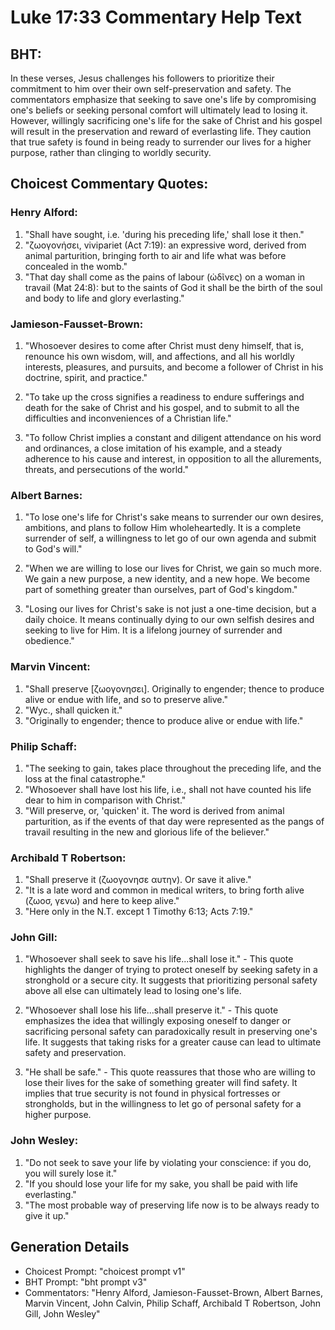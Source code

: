 # Luke 17:33 Commentary Help Text

## BHT:
In these verses, Jesus challenges his followers to prioritize their commitment to him over their own self-preservation and safety. The commentators emphasize that seeking to save one's life by compromising one's beliefs or seeking personal comfort will ultimately lead to losing it. However, willingly sacrificing one's life for the sake of Christ and his gospel will result in the preservation and reward of everlasting life. They caution that true safety is found in being ready to surrender our lives for a higher purpose, rather than clinging to worldly security.

## Choicest Commentary Quotes:
### Henry Alford:
1. "Shall have sought, i.e. 'during his preceding life,' shall lose it then."
2. "ζωογονήσει, vivipariet (Act 7:19): an expressive word, derived from animal parturition, bringing forth to air and life what was before concealed in the womb."
3. "That day shall come as the pains of labour (ὠδῖνες) on a woman in travail (Mat 24:8): but to the saints of God it shall be the birth of the soul and body to life and glory everlasting."

### Jamieson-Fausset-Brown:
1. "Whosoever desires to come after Christ must deny himself, that is, renounce his own wisdom, will, and affections, and all his worldly interests, pleasures, and pursuits, and become a follower of Christ in his doctrine, spirit, and practice."

2. "To take up the cross signifies a readiness to endure sufferings and death for the sake of Christ and his gospel, and to submit to all the difficulties and inconveniences of a Christian life."

3. "To follow Christ implies a constant and diligent attendance on his word and ordinances, a close imitation of his example, and a steady adherence to his cause and interest, in opposition to all the allurements, threats, and persecutions of the world."

### Albert Barnes:
1. "To lose one's life for Christ's sake means to surrender our own desires, ambitions, and plans to follow Him wholeheartedly. It is a complete surrender of self, a willingness to let go of our own agenda and submit to God's will."

2. "When we are willing to lose our lives for Christ, we gain so much more. We gain a new purpose, a new identity, and a new hope. We become part of something greater than ourselves, part of God's kingdom."

3. "Losing our lives for Christ's sake is not just a one-time decision, but a daily choice. It means continually dying to our own selfish desires and seeking to live for Him. It is a lifelong journey of surrender and obedience."

### Marvin Vincent:
1. "Shall preserve [ζωογονησει]. Originally to engender; thence to produce alive or endue with life, and so to preserve alive." 
2. "Wyc., shall quicken it." 
3. "Originally to engender; thence to produce alive or endue with life."

### Philip Schaff:
1. "The seeking to gain, takes place throughout the preceding life, and the loss at the final catastrophe."
2. "Whosoever shall have lost his life, i.e., shall not have counted his life dear to him in comparison with Christ."
3. "Will preserve, or, 'quicken' it. The word is derived from animal parturition, as if the events of that day were represented as the pangs of travail resulting in the new and glorious life of the believer."

### Archibald T Robertson:
1. "Shall preserve it (ζωογονησε αυτην). Or save it alive."
2. "It is a late word and common in medical writers, to bring forth alive (ζωοσ, γενω) and here to keep alive."
3. "Here only in the N.T. except 1 Timothy 6:13; Acts 7:19."

### John Gill:
1. "Whosoever shall seek to save his life...shall lose it." - This quote highlights the danger of trying to protect oneself by seeking safety in a stronghold or a secure city. It suggests that prioritizing personal safety above all else can ultimately lead to losing one's life.

2. "Whosoever shall lose his life...shall preserve it." - This quote emphasizes the idea that willingly exposing oneself to danger or sacrificing personal safety can paradoxically result in preserving one's life. It suggests that taking risks for a greater cause can lead to ultimate safety and preservation.

3. "He shall be safe." - This quote reassures that those who are willing to lose their lives for the sake of something greater will find safety. It implies that true security is not found in physical fortresses or strongholds, but in the willingness to let go of personal safety for a higher purpose.

### John Wesley:
1. "Do not seek to save your life by violating your conscience: if you do, you will surely lose it." 
2. "If you should lose your life for my sake, you shall be paid with life everlasting." 
3. "The most probable way of preserving life now is to be always ready to give it up."


## Generation Details
- Choicest Prompt: "choicest prompt v1"
- BHT Prompt: "bht prompt v3"
- Commentators: "Henry Alford, Jamieson-Fausset-Brown, Albert Barnes, Marvin Vincent, John Calvin, Philip Schaff, Archibald T Robertson, John Gill, John Wesley"
